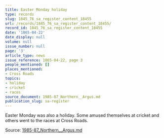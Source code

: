 ```yaml
---
title: Easter Monday holiday
type: records
slug: 1845_76_sa_register_content_18455
url: /records/1845_76_sa_register_content_18455/
record_id: 1845_76_sa_register_content_18455
date: '1865-04-22'
date_display: null
volume: null
issue_number: null
page: '3'
article_type: news
issue_reference: 1865-04-22, page 3
people_mentioned: []
places_mentioned:
- Cross Roads
topics:
- holiday
- cricket
- races
source_document: 1985-87_Northern__Argus.md
publication_slug: sa-register
---
```


Easter Monday was also a holiday.  Some amused themselves at cricket and others went to the races at Cross Roads.

Source: [1985-87_Northern__Argus.md](/downloads/markdown/1985-87_Northern__Argus.md)
